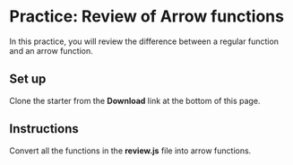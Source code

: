 # Practice: Review of Arrow functions

In this practice, you will review the difference between a regular function and
an arrow function.

## Set up

Clone the starter from the **Download** link at the bottom of this page.

## Instructions

Convert all the functions in the **review.js** file into arrow functions.
